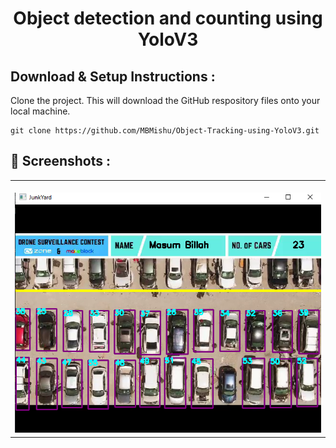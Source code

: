 #

<p align="center">
 
  <h1 align="center">
    Object detection and counting using YoloV3
  </h1>

## Download & Setup Instructions :

Clone the project. This will download the GitHub respository files onto your local machine.

```Shell
git clone https://github.com/MBMishu/Object-Tracking-using-YoloV3.git
```

## 📸 Screenshots :

<table width="100%"> 
<tr>
<td width="50%">
&nbsp; 
<br>

<img src="https://github.com/MBMishu/Object-Tracking-using-YoloV3/blob/main/demo.png">

</td>
</table> 
<br/>
